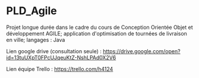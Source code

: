 # PLD_Agile
Projet longue durée dans le cadre du cours de Conception Orientée Objet et développement AGILE; application d'optimisation de tournées de livraison en ville; langages : Java


Lien google drive (consultation seule) : https://drive.google.com/open?id=13tuUXpT0FPcUJqeuKtZ-NshLPAd0X2V6

Lien équipe Trello : https://trello.com/h4124
